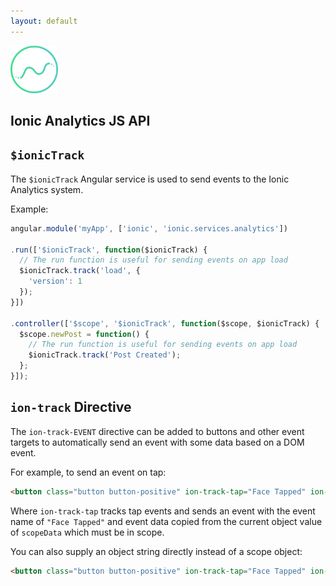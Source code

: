 ```yaml
---
layout: default
---
```


<img src="/img/analytics-preview.png" style="width: 76px">

Ionic Analytics JS API
-----

## `$ionicTrack`

The `$ionicTrack` Angular service is used to send events to the Ionic Analytics system.

Example:

```javascript
angular.module('myApp', ['ionic', 'ionic.services.analytics'])

.run(['$ionicTrack', function($ionicTrack) {
  // The run function is useful for sending events on app load
  $ionicTrack.track('load', {
    'version': 1
  });
}])

.controller(['$scope', '$ionicTrack', function($scope, $ionicTrack) {
  $scope.newPost = function() {
    // The run function is useful for sending events on app load
    $ionicTrack.track('Post Created');
  };
}]);
```

## `ion-track` Directive

The `ion-track-EVENT` directive can be added to buttons and other event targets to automatically
send an event with some data based on a DOM event.

For example, to send an event on tap:

```html
<button class="button button-positive" ion-track-tap="Face Tapped" ion-track-data="scopeData">Tap Here</button>
```

Where `ion-track-tap` tracks tap events and sends an event with the event name of `"Face Tapped"` and
event data copied from the current object value of `scopeData` which must be in scope.

You can also supply an object string directly instead of a scope object:

```html
<button class="button button-positive" ion-track-tap="Face Tapped" ion-track-data="{'account_id': 100}">Tap Here</button>
```

